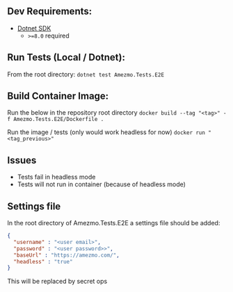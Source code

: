 ## Dev Requirements:

- [Dotnet SDK](https://dotnet.microsoft.com/en-us/download)
  - `>=8.0` required

## Run Tests (Local / Dotnet):

From the root directory:
`dotnet test Amezmo.Tests.E2E`

## Build Container Image:

Run the below in the repository root directory
`docker build --tag "<tag>" -f Amezmo.Tests.E2E/Dockerfile .`

Run the image / tests (only would work headless for now)
`docker run "<tag_previous>"`

## Issues

- Tests fail in headless mode
- Tests will not run in container (because of headless mode)

##  Settings file

In the root directory of Amezmo.Tests.E2E a settings file should be added:

```json
{
  "username" : "<user email>",
  "password" : "<user password>>",
  "baseUrl" : "https://amezmo.com/",
  "headless" : "true"
}
```

This will be replaced by secret ops

